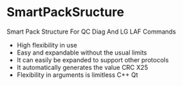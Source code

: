 # SmartPackSructure
Smart Pack Structure For QC Diag And LG LAF Commands
- High flexibility in use
- Easy and expandable without the usual limits
- It can easily be expanded to support other protocols
- It automatically generates the value CRC X25
- Flexibility in arguments is limitless   C++ Qt 
